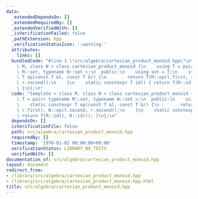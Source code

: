```yaml
---
data:
  _extendedDependsOn: []
  _extendedRequiredBy: []
  _extendedVerifiedWith: []
  _isVerificationFailed: false
  _pathExtension: hpp
  _verificationStatusIcon: ':warning:'
  attributes:
    links: []
  bundledCode: "#line 1 \"src/algebra/cartesian_product_monoid.hpp\"\ntemplate < class\
    \ M, class N > class cartesian_product_monoid {\n    using T = pair< typename\
    \ M::set, typename N::set >;\n  public:\n    using set = T;\n    static constexpr\
    \ T op(const T &l, const T &r) {\n        return T(M::op(l.first, r.first), N::op(l.second,\
    \ r.second));\n    }\n    static constexpr T id() { return T(M::id(), N::id());\
    \ }\n};\n"
  code: "template < class M, class N > class cartesian_product_monoid {\n    using\
    \ T = pair< typename M::set, typename N::set >;\n  public:\n    using set = T;\n\
    \    static constexpr T op(const T &l, const T &r) {\n        return T(M::op(l.first,\
    \ r.first), N::op(l.second, r.second));\n    }\n    static constexpr T id() {\
    \ return T(M::id(), N::id()); }\n};\n"
  dependsOn: []
  isVerificationFile: false
  path: src/algebra/cartesian_product_monoid.hpp
  requiredBy: []
  timestamp: '1970-01-01 00:00:00+00:00'
  verificationStatus: LIBRARY_NO_TESTS
  verifiedWith: []
documentation_of: src/algebra/cartesian_product_monoid.hpp
layout: document
redirect_from:
- /library/src/algebra/cartesian_product_monoid.hpp
- /library/src/algebra/cartesian_product_monoid.hpp.html
title: src/algebra/cartesian_product_monoid.hpp
---
```

